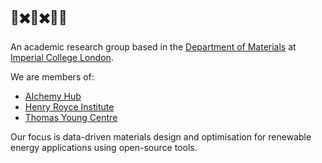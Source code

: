 ##  🤖✖️💎✖️🧑‍🔬

An academic research group based in the [Department of Materials](https://www.imperial.ac.uk/materials/) at [Imperial College London](https://www.imperial.ac.uk). 

We are members of: 

* [AIchemy Hub](https://aichemy.ac.uk)
* [Henry Royce Institute](https://www.royce.ac.uk)
* [Thomas Young Centre](https://thomasyoungcentre.org)

Our focus is data-driven materials design and optimisation for renewable energy applications using open-source tools.
